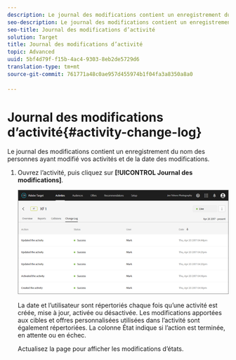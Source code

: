 ```yaml
---
description: Le journal des modifications contient un enregistrement du nom des personnes ayant modifié vos activités et de la date des modifications.
seo-description: Le journal des modifications contient un enregistrement du nom des personnes ayant modifié vos activités et de la date des modifications.
seo-title: Journal des modifications d’activité
solution: Target
title: Journal des modifications d’activité
topic: Advanced
uuid: 5bf4d79f-f15b-4ac4-9303-8eb2de5729d6
translation-type: tm+mt
source-git-commit: 761771a48c0ae957d455974b1f04fa3a8350a8a0

---
```



# Journal des modifications d’activité{#activity-change-log}

Le journal des modifications contient un enregistrement du nom des personnes ayant modifié vos activités et de la date des modifications.

1. Ouvrez l’activité, puis cliquez sur **[!UICONTROL Journal des modifications]**.

   ![](assets/change_log.png)

   La date et l’utilisateur sont répertoriés chaque fois qu’une activité est créée, mise à jour, activée ou désactivée. Les modifications apportées aux cibles et offres personnalisées utilisées dans l’activité sont également répertoriées. La colonne État indique si l’action est terminée, en attente ou en échec.

   Actualisez la page pour afficher les modifications d’états.
